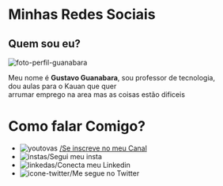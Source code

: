 <!DOCTYPE html>
<html lang="pt--br">
<head>
    <meta charset="UTF-8">
    <meta http-equiv="X-UA-Compatible" content="IE=edge">
    <meta name="viewport" content="width=device-width, initial-scale=1.0">
    <title>Social</title>
</head>
<body>
    <h1>Minhas Redes Sociais</h1>
    <h2>Quem sou eu?</h2>
    <img src="foto-perfil-guanabara.png" alt="foto-perfil-guanabara">
    <p>Meu nome é <b>Gustavo Guanabara</b>, sou professor de 
        tecnologia,<br> dou aulas para o Kauan
        que quer <br> arrumar emprego na area 
        mas as coisas estão
        dificeis</p>
        <h1>Como falar Comigo?</h1>
        <ul>
           <li><img src="youtovas.png" alt="youtovas"> <a href="https://www.youtube.com/watch?v=suL56Mdx22Y&list=PLHz_AreHm4dkZ9-atkcmcBaMZdmLHft8n&index=30"
            > /Se inscreve no meu Canal</a></li>
           <li><img src="insta.png" alt="instas">/Segui meu insta</li>
           <li><img src="linkedas.png" alt="linkedas">/Conecta meu Linkedin</li>
           <li><img src="icone-twitter.png" alt="icone-twitter">/Me segue no Twitter</li>
        </ul>
</body>
</html>
